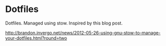 
# Dotfiles

Dotfiles. Managed using stow. Inspired by this blog post.

http://brandon.invergo.net/news/2012-05-26-using-gnu-stow-to-manage-your-dotfiles.html?round=two




